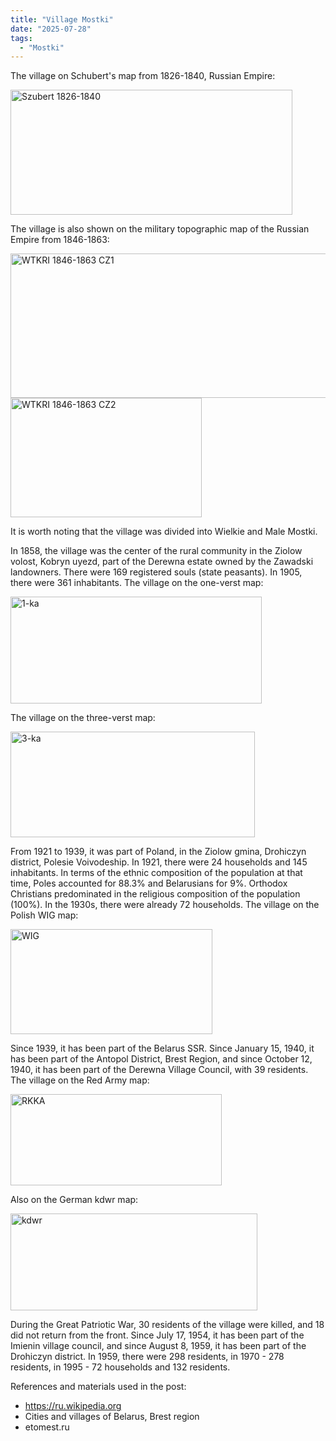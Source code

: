 ```yaml
---
title: "Village Mostki"
date: "2025-07-28"
tags: 
  - "Mostki"
---
```


The village on Schubert's map from 1826-1840, Russian Empire:

<img width="451" height="200" alt="Szubert 1826-1840" src="https://github.com/user-attachments/assets/ab4e15fd-eda3-4744-8de7-db7af2da6f90" />

The village is also shown on the military topographic map of the Russian Empire from 1846-1863:

<img width="551" height="231" alt="WTKRI 1846-1863 CZ1" src="https://github.com/user-attachments/assets/c61efd3d-9f03-46a4-a557-21d4bbfaaae3" />
<img width="306" height="191" alt="WTKRI 1846-1863 CZ2" src="https://github.com/user-attachments/assets/e687cf18-794f-4eb5-a13c-69478c121519" />

It is worth noting that the village was divided into Wielkie and Male Mostki.

In 1858, the village was the center of the rural community in the Ziolow volost, Kobryn uyezd, part of the Derewna estate owned by the Zawadski landowners. There were 169 registered souls (state peasants). In 1905, there were 361 inhabitants. The village on the one-verst map:

<img width="402" height="171" alt="1-ka" src="https://github.com/user-attachments/assets/aa583e0e-b88d-413c-9295-b1ad9fea624b" />

The village on the three-verst map:

<img width="391" height="169" alt="3-ka" src="https://github.com/user-attachments/assets/e4c888ff-8d2d-4d5c-9547-dd81a992f560" />

From 1921 to 1939, it was part of Poland, in the Ziolow gmina, Drohiczyn district, Polesie Voivodeship. In 1921, there were 24 households and 145 inhabitants. In terms of the ethnic composition of the population at that time, Poles accounted for 88.3% and Belarusians for 9%. Orthodox Christians predominated in the religious composition of the population (100%). In the 1930s, there were already 72 households. The village on the Polish WIG map:

<img width="323" height="168" alt="WIG" src="https://github.com/user-attachments/assets/ad692f56-6bfb-4f27-a9ca-0d48a118eccd" />

Since 1939, it has been part of the Belarus SSR. Since January 15, 1940, it has been part of the Antopol District, Brest Region, and since October 12, 1940, it has been part of the Derewna Village Council, with 39 residents. The village on the Red Army map:

<img width="338" height="146" alt="RKKA" src="https://github.com/user-attachments/assets/b01a19fc-8631-4231-b18b-a67a7be2a916" />

Also on the German kdwr map:

<img width="395" height="155" alt="kdwr" src="https://github.com/user-attachments/assets/2428eb35-da53-4ba5-8af1-18bc205f8b34" />

During the Great Patriotic War, 30 residents of the village were killed, and 18 did not return from the front. Since July 17, 1954, it has been part of the Imienin village council, and since August 8, 1959, it has been part of the Drohiczyn district. In 1959, there were 298 residents, in 1970 - 278 residents, in 1995 - 72 households and 132 residents.

References and materials used in the post:
- https://ru.wikipedia.org
- Cities and villages of Belarus, Brest region
- etomest.ru
